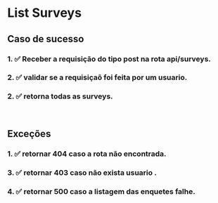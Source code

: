# List Surveys


##  Caso de sucesso


### 1. ✅ Receber a requisição do tipo post na rota api/surveys.
### 2. ✅ validar se a requisiçaõ foi feita por um usuario.
### 2. ✅ retorna todas as surveys. 


<br/>

## Exceções

### 1. ✅ retornar 404 caso a rota não encontrada. 
### 3. ✅ retornar 403 caso não exista usuario .
### 4. ✅ retornar 500 caso a listagem das enquetes falhe.